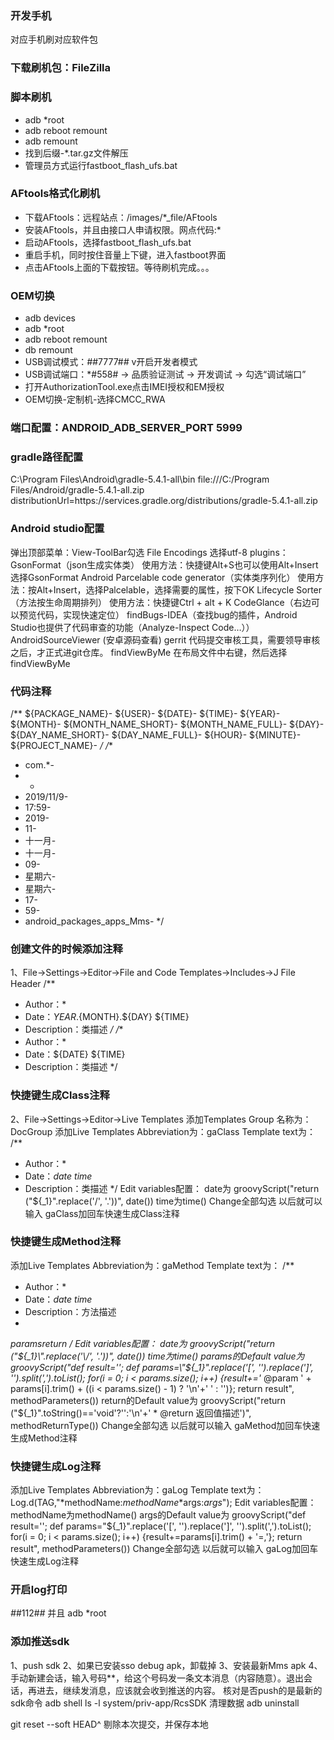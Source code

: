 ### 开发手机
对应手机刷对应软件包

### 下载刷机包：FileZilla


### 脚本刷机
* adb *root
* adb reboot remount
* adb remount
* 找到后缀-*.tar.gz文件解压
* 管理员方式运行fastboot_flash_ufs.bat

### AFtools格式化刷机
* 下载AFtools：远程站点：/images/*_file/AFtools
* 安装AFtools，并且由接口人申请权限。网点代码:*
* 启动AFtools，选择fastboot_flash_ufs.bat
* 重启手机，同时按住音量上下键，进入fastboot界面
* 点击AFtools上面的下载按钮。等待刷机完成。。。

### OEM切换
* adb devices 
* adb *root
* adb reboot remount
* db remount
* USB调试模式：*#*#7777#*#* v开启开发者模式
* USB调试端口：*#558# -> 品质验证测试 -> 开发调试 -> 勾选“调试端口”
* 打开AuthorizationTool.exe点击IMEI授权和EM授权
* OEM切换-定制机-选择CMCC_RWA

### 端口配置：ANDROID_ADB_SERVER_PORT  5999

### gradle路径配置
C:\Program Files\Android\gradle-5.4.1-all\bin
file:///C:/Program Files/Android/gradle-5.4.1-all.zip
distributionUrl=https\://services.gradle.org/distributions/gradle-5.4.1-all.zip

### Android studio配置
弹出顶部菜单：View-ToolBar勾选
File Encodings 选择utf-8
plugins：
GsonFormat（json生成实体类）
使用方法：快捷键Alt+S也可以使用Alt+Insert选择GsonFormat
Android Parcelable code generator（实体类序列化）
使用方法：按Alt+Insert，选择Palcelable，选择需要的属性，按下OK
Lifecycle Sorter（方法按生命周期排列）
使用方法：快捷键Ctrl + alt + K
CodeGlance（右边可以预览代码，实现快速定位）
findBugs-IDEA（查找bug的插件，Android Studio也提供了代码审查的功能（Analyze-Inspect Code…））
AndroidSourceViewer (安卓源码查看)
gerrit 代码提交审核工具，需要领导审核之后，才正式进git仓库。
findViewByMe 在布局文件中右键，然后选择findViewByMe

### 代码注释
 /**
 ${PACKAGE_NAME}-
 ${USER}-
 ${DATE}-
 ${TIME}-
 ${YEAR}-
 ${MONTH}-
 ${MONTH_NAME_SHORT}-
 ${MONTH_NAME_FULL}-
 ${DAY}-
 ${DAY_NAME_SHORT}-
 ${DAY_NAME_FULL}-
 ${HOUR}-
 ${MINUTE}-
 ${PROJECT_NAME}-
 */
 /**
 * com.*-
 * -
 * 2019/11/9-
 * 17:59-
 * 2019-
 * 11-
 * 十一月-
 * 十一月-
 * 09-
 * 星期六-
 * 星期六-
 * 17-
 * 59-
 * android_packages_apps_Mms-
 */

 ### 创建文件的时候添加注释
1、File->Settings->Editor->File and Code Templates->Includes->J File Header
/**
 * Author：*
 * Date：${YEAR}.${MONTH}.${DAY} ${TIME}
 * Description：类描述
 */
/**
 * Author：*
 * Date：${DATE} ${TIME}
 * Description：类描述
 */

### 快捷键生成Class注释
2、File->Settings->Editor->Live Templates
添加Templates Group 名称为：DocGroup
添加Live Templates 
Abbreviation为：gaClass
Template text为：
/**
 * Author：*
 * Date：$date$ $time$
 * Description：类描述
 */
Edit variables配置：
date为
groovyScript("return (\"${_1}\".replace('\/', '.'))", date())
time为time()
Change全部勾选
以后就可以输入 gaClass加回车快速生成Class注释

### 快捷键生成Method注释
添加Live Templates 
Abbreviation为：gaMethod
Template text为：
/**
 * Author：*
 * Date：$date$ $time$
 * Description：方法描述
 *
 $params$$return$
 */
Edit variables配置：
date为
groovyScript("return (\"${_1}\".replace('\/', '.'))", date())
time为time()
params的Default value为 
groovyScript("def result=''; def params=\"${_1}\".replace('[', '').replace(']', '').split(',').toList(); for(i = 0; i < params.size(); i++) {result+='* @param ' + params[i].trim() + ((i < params.size() - 1) ? '\\n'+' ' : '')}; return result", methodParameters())
return的Default value为
groovyScript("return (\"${_1}\".toString()=='void'?'':'\\n'+' * @return 返回值描述')", methodReturnType())
Change全部勾选
以后就可以输入 gaMethod加回车快速生成Method注释

### 快捷键生成Log注释
添加Live Templates 
Abbreviation为：gaLog
Template text为：
Log.d(TAG,"*methodName:$methodName$*args:$args$");
Edit variables配置：
methodName为methodName()
args的Default value为 
groovyScript("def result=''; def params=\"${_1}\".replace('[', '').replace(']', '').split(',').toList(); for(i = 0; i < params.size(); i++) {result+=params[i].trim() + '=,'}; return result", methodParameters())
Change全部勾选
以后就可以输入 gaLog加回车快速生成Log注释

### 开启log打印
*#*#112#*#*  并且 adb *root

### 添加推送sdk
1、push sdk
2、如果已安装sso debug apk，卸载掉
3、安装最新Mms apk
4、手动新建会话，输入号码**，给这个号码发一条文本消息（内容随意）。退出会话，再进去，继续发消息，应该就会收到推送的内容。
核对是否push的是最新的sdk命令
adb shell ls -l system/priv-app/RcsSDK
清理数据
adb uninstall 

git reset --soft HEAD^  剔除本次提交，并保存本地





















